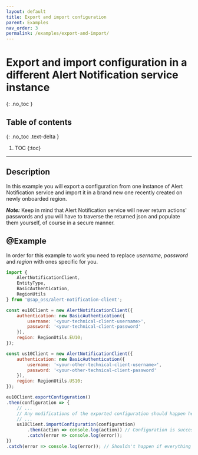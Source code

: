 ```yaml
---
layout: default
title: Export and import configuration
parent: Examples
nav_order: 3
permalink: /examples/export-and-import/
---
```


# Export and import configuration in a different Alert Notification service instance
{: .no_toc }

## Table of contents
{: .no_toc .text-delta }

1. TOC
{:toc}

---

## Description

In this example you will export a configuration from one instance of Alert Notification service and import it in a brand new one recently created on newly onboarded region.

_**Note:**_ Keep in mind that Alert Notification service will never return actions' passwords and you will have to traverse the returned json and populate them yourself, of course in a secure manner.

## @Example

In order for this example to work you need to replace _username_, _password_ and _region_  with ones specific for you.

```js
import {
    AlertNotificationClient,
    EntityType,
    BasicAuthentication,
    RegionUtils
} from '@sap_oss/alert-notification-client';

const eu10Client = new AlertNotificationClient({
    authentication: new BasicAuthentication({
        username: '<your-technical-client-username>',
        password: '<your-technical-client-password'
    }),
    region: RegionUtils.EU10;
});

const us10Client = new AlertNotificationClient({
    authentication: new BasicAuthentication({
        username: '<your-other-technical-client-username>',
        password: '<your-other-technical-client-password'
    }),
    region: RegionUtils.US10;
});

eu10Client.exportConfiguration()
.then(configuration => {
    // ...
    // Any modifications of the exported configuration should happen here.
    // ...
    us10Client.importConfiguration(configuration)
        .then(action => console.log(action)) // Configuration is successfully imported
        .catch(error => console.log(error));
})
.catch(error => console.log(error)); // Shouldn't happen if everything above is setup correctly
```